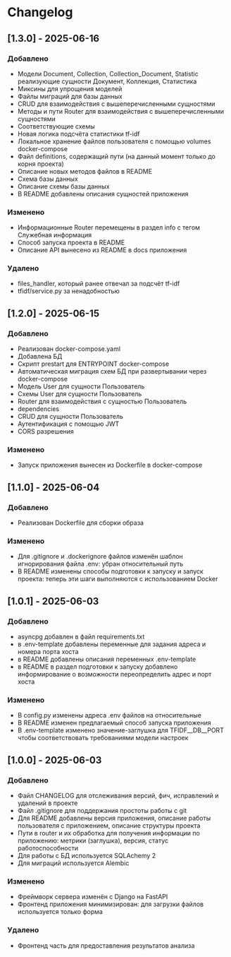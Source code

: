 # Changelog

## [1.3.0] - 2025-06-16

### Добавлено

- Модели Document, Collection, Collection_Document,
Statistic реализующие сущности Документ, Коллекция, 
Статистика
- Миксины для упрощения моделей
- Файлы миграций для базы данных
- CRUD для взаимодействия с вышеперечисленными сущностями
- Методы и пути Router для взаимодействия с вышеперечисленными сущностями
- Соответствующие схемы 
- Новая логика подсчёта статистики tf-idf
- Локальное хранение файлов пользователя с помощью volumes docker-compose
- Файл definitions, содержащий пути (на данный момент только
до корня проекта)
- Описание новых методов файлов в README
- Схема базы данных
- Описание схемы базы данных
- В README добавлены описания сущностей приложения

### Изменено

- Информационные Router перемещены в раздел info с тегом Служебная информация
- Способ запуска проекта в README
- Описание API вынесено из README в docs приложения

### Удалено

- files_handler, который ранее отвечал за подсчёт tf-idf
- tfidf/service.py за ненадобностью


## [1.2.0] - 2025-06-15

### Добавлено

- Реализован docker-compose.yaml
- Добавлена БД 
- Скрипт prestart для ENTRYPOINT docker-compose
- Автоматическая миграция схем БД 
при развертывании через docker-compose
- Модель User для сущности Пользователь
- Схемы User для сущности Пользователь
- Router для взаимодействия с сущностью Пользователь
- dependencies
- CRUD для сущности Пользователь
- Аутентификация с помощью JWT 
- CORS разрешения

### Изменено

- Запуск приложения вынесен из Dockerfile в docker-compose 

## [1.1.0] - 2025-06-04

### Добавлено

- Реализован Dockerfile для сборки образа

### Изменено

- Для .gitignore и .dockerignore файлов изменён шаблон игнорирования 
файла .env: убран относительный путь
- В README изменены способы подготовки к запуску и запуск проекта:
теперь эти шаги выполняются с использованием Docker

## [1.0.1] - 2025-06-03

### Добавлено

- asyncpg добавлен в файл requirements.txt
- в .env-template добавлены переменные для задания адреса и
номера порта хоста
- в README добавлены описания переменных .env-template
- в README в раздел подготовки к запуску добавлено информирование
о возможности переопределить адрес и порт хоста

### Изменено

- В config.py изменены адреса .env файлов на относительные
- В README изменен предлагаемый способ запуска приложения
- В .env-template изменено значение-заглушка для TFIDF__DB__PORT
чтобы соответствовать требованиями модели настроек

## [1.0.0] - 2025-06-03

### Добавлено

- Файл CHANGELOG для отслеживания версий, фич, исправлений и удалений в проекте
- Файл .gitignore для поддержания простоты работы с git
- Для README добавлены версия приложения, описание работы пользователя с приложением, 
описание структуры проекта
- Пути в router и их обработка для получения информации по приложению:
метрики (заглушка), версия, статус работоспособности
- Для работы с БД используется SQLAchemy 2
- Для миграций используется Alembic

### Изменено
- Фреймворк сервера изменён с Django на FastAPI
- Фронтенд приложения минимизирован: для загрузки файлов
используется только форма

### Удалено
- Фронтенд часть для предоставления результатов анализа

